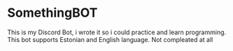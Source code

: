 # SomethingBOT
This is my Discord Bot, i wrote it so i could practice and learn programming.
This bot supports Estonian and English language.
Not compleated at all 